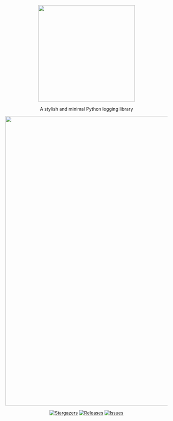 <p align="center">
  <img src="https://user-images.githubusercontent.com/84760072/227857390-309d3710-8521-442a-a6a0-1203aefed4cb.png" width=300/>
</p>

<p align="center">
  A stylish and minimal Python logging library
</p>

<p align="center">
  <img src="https://user-images.githubusercontent.com/84760072/227857821-86bfa7ba-af8c-40ad-bebc-a7f04393eb5a.png" width=900/>
</p>

<p align="center">
	<a href="https://github.com/wardoh/loglog/stargazers">
		<img alt="Stargazers" src="https://img.shields.io/github/stars/wardoh/loglog?style=for-the-badge&logo=starship&color=f9e1cb&logoColor=ffffff&labelColor=765b9e"></a>
	<a href="https://github.com/wardoh/loglog/releases/latest">
		<img alt="Releases" src="https://img.shields.io/github/release/wardoh/loglog.svg?style=for-the-badge&logo=github&color=f9e1cb&logoColor=ffffff&labelColor=765b9e"/></a>
	<a href="https://github.com/wardoh/loglog/issues">
		<img alt="Issues" src="https://img.shields.io/github/issues/wardoh/loglog?style=for-the-badge&logo=gitbook&color=f9e1cb&logoColor=ffffff&labelColor=765b9e"></a>
</p>
